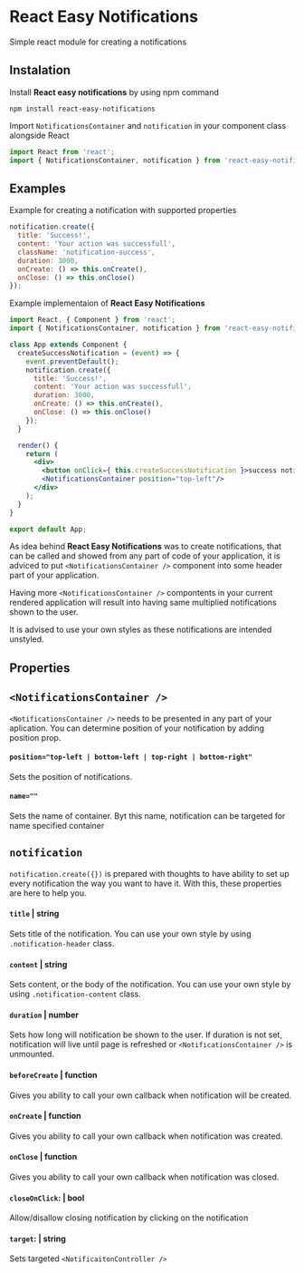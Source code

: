 # React Easy Notifications
Simple react module for creating a notifications
## Instalation
Install **React easy notifications** by using npm command
```
npm install react-easy-notifications
```

Import `NotificationsContainer` and `notification` in your component class alongside React
```jsx
import React from 'react';
import { NotificationsContainer, notification } from 'react-easy-notifications';
```

## Examples

Example for creating a notification with supported properties
```jsx
notification.create({
  title: 'Success!',
  content: 'Your action was successfull',
  className: 'notification-success',
  duration: 3000,
  onCreate: () => this.onCreate(),
  onClose: () => this.onClose()
});
```
Example implementaion of **React Easy Notifications**
```jsx
import React, { Component } from 'react';
import { NotificationsContainer, notification } from 'react-easy-notifications';

class App extends Component {
  createSuccessNotification = (event) => {
    event.preventDefault();
    notification.create({
      title: 'Success!',
      content: 'Your action was successfull',
      duration: 3000,
      onCreate: () => this.onCreate(),
      onClose: () => this.onClose()
    });
  }

  render() {
    return (
      <div>
        <button onClick={ this.createSuccessNotification }>success notification</button>
        <NotificationsContainer position="top-left"/>
      </div>
    );
  }
}

export default App;
```

As idea behind **React Easy Notifications** was to create notifications, that can be called and showed from any part of code of your application, it is adviced to put `<NotificationsContainer />` component into some header part of your application.

Having more `<NotificationsContainer />` compontents in your current rendered application will result into having same multiplied notifications shown to the user.

It is advised to use your own styles as these notifications are intended unstyled.

## Properties
## `<NotificationsContainer />`
`<NotificationsContainer />` needs to be presented in any part of your aplication. You can determine position of your notification by adding position prop.

#### `position="top-left | bottom-left | top-right | bottom-right"`
Sets the position of notifications.

#### `name=""`
Sets the name of container. Byt this name, notification can be targeted for name specified container 

## `notification`
`notification.create({})` is prepared with thoughts to have ability to set up every notification the way you want to have it. With this, these properties are here to help you.

#### `title` | string
Sets title of the notification. You can use your own style by using `.notification-header` class.
#### `content` | string
Sets content, or the body of the notification. You can use your own style by using `.notification-content` class.

#### `duration` | number
Sets how long will notification be shown to the user. If duration is not set, notification will live until page is refreshed or `<NotificationsContainer />` is unmounted.
#### `beforeCreate` | function
Gives you ability to call your own callback when notification will be created.
#### `onCreate` | function
Gives you ability to call your own callback when notification was created.
#### `onClose`  | function
Gives you ability to call your own callback when notification was closed.
#### `closeOnClick`: | bool
Allow/disallow closing notification by clicking on the notification
#### `target`: | string
Sets targeted `<NotificaitonController />`